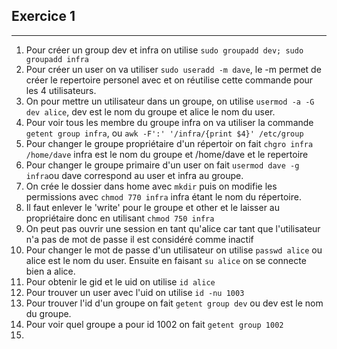 ## Exercice 1
---

1. Pour créer un group dev et infra on utilise ```sudo groupadd dev; sudo groupadd infra```
2. Pour créer un user on va utiliser ```sudo useradd -m dave```, le -m permet de créer le repertoire personel avec et on réutilise cette commande pour les 4 utilisateurs.
3. On pour mettre un utilisateur dans un groupe, on utilise ```usermod -a -G dev alice```, dev est le nom du groupe et alice le nom du user.
4. Pour voir tous les membre du groupe infra on va utiliser la commande ```getent group infra```, ou ```awk -F':' '/infra/{print $4}' /etc/group```
5. Pour changer le groupe propriétaire d'un répertoir on fait ```chgro infra /home/dave``` infra est le nom du groupe et /home/dave et le repertoire
6. Pour changer le groupe primaire d'un user on fait ```usermod dave -g infra```ou dave correspond au user et infra au groupe.
7. On crée le dossier dans home avec ```mkdir``` puis on modifie les permissions avec ```chmod 770 infra``` infra étant le nom du répertoire.
8. Il faut enlever le 'write' pour le groupe et other et le laisser au propriétaire donc en utilisant ```chmod 750 infra```
9. On peut pas ouvrir une session en tant qu'alice car tant que l'utilisateur n'a pas de mot de passe il est considéré comme inactif
10. Pour changer le mot de passe d'un utilisateur on utilise ```passwd alice``` ou alice est le nom du user. Ensuite en faisant ```su alice``` on se connecte bien a alice.
11. Pour obtenir le gid et le uid on utilise ```id alice```
12. Pour trouver un user avec l'uid on utilise ```id -nu 1003```
13. Pour trouver l'id d'un groupe on fait ```getent group dev``` ou dev est le nom du groupe.
14. Pour voir quel groupe a pour id 1002 on fait ```getent group 1002```
15. 
